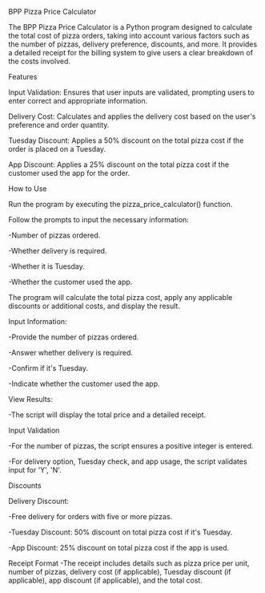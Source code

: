 BPP Pizza Price Calculator 

The BPP Pizza Price Calculator is a Python program designed to calculate the total cost of pizza orders, taking into account various factors such as the number of pizzas, delivery preference, discounts, and more. It provides a detailed receipt for the billing system to give users a clear breakdown of the costs involved.




Features

Input Validation: Ensures that user inputs are validated, prompting users to enter correct and appropriate information.

Delivery Cost: Calculates and applies the delivery cost based on the user's preference and order quantity.

Tuesday Discount: Applies a 50% discount on the total pizza cost if the order is placed on a Tuesday.

App Discount: Applies a 25% discount on the total pizza cost if the customer used the app for the order.



How to Use

Run the program by executing the pizza_price_calculator() function.

Follow the prompts to input the necessary information:

-Number of pizzas ordered.

-Whether delivery is required.

-Whether it is Tuesday.

-Whether the customer used the app.

The program will calculate the total pizza cost, apply any applicable discounts or additional costs, and display the result.



Input Information:

-Provide the number of pizzas ordered.

-Answer whether delivery is required.

-Confirm if it's Tuesday.

-Indicate whether the customer used the app.



View Results:

-The script will display the total price and a detailed receipt.



Input Validation

-For the number of pizzas, the script ensures a positive integer is entered.

-For delivery option, Tuesday check, and app usage, the script validates input for 'Y', 'N'.



Discounts

Delivery Discount: 

-Free delivery for orders with five or more pizzas.

-Tuesday Discount: 50% discount on total pizza cost if it's Tuesday.

-App Discount: 25% discount on total pizza cost if the app is used.



Receipt Format
-The receipt includes details such as pizza price per unit, number of pizzas, delivery cost (if applicable), Tuesday discount (if applicable), 
app discount (if applicable), and the total cost.
